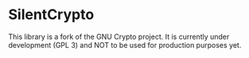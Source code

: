 # SilentCrypto
This library is a fork of the GNU Crypto project. It is currently under development (GPL 3) and NOT to be used for production purposes yet.
